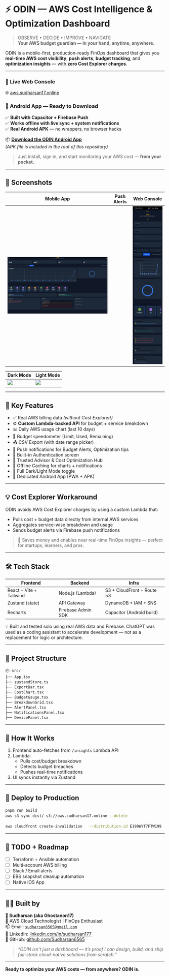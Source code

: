 # ⚡ ODIN — AWS Cost Intelligence & Optimization Dashboard

> OBSERVE • DECIDE • IMPROVE • NAVIGATE  
> **Your AWS budget guardian — in your hand, anytime, anywhere.**

ODIN is a mobile-first, production-ready FinOps dashboard that gives you **real-time AWS cost visibility**, **push alerts**, **budget tracking**, and **optimization insights** — with **zero Cost Explorer charges**.

---

### 🔗 Live Web Console  
🌐 [aws.sudharsan17.online](https://aws.sudharsan17.online)

### 📲 Android App — Ready to Download

✅ **Built with Capacitor + Firebase Push**  
✅ **Works offline with live sync + system notifications**  
✅ **Real Android APK** — no wrappers, no browser hacks  

📦 **[Download the ODIN Android App](./ODIN-App-Release.apk)**  
_(*APK file is included in the root of this repository*)_

> Just install, sign in, and start monitoring your AWS cost — **from your pocket.**

---
## 📸 Screenshots

| Mobile App | Push Alerts | Web Console |
|------------|-------------|--------------|
| ![](readme-assets/1.png) | ![]() | ![](readme-assets/3.jpeg) |

| Dark Mode | Light Mode |
|-----------|------------|
| ![](readme-assets/4.png) | ![](readme-assets/5.png) |



---

## 🧠 Key Features

- ✅ Real AWS billing data *(without Cost Explorer!)*
- ⚙️ **Custom Lambda-backed API** for budget + service breakdown
- 📊 Daily AWS usage chart (last 10 days)
- 🎯 Budget speedometer (Limit, Used, Remaining)
- 📤 CSV Export (with date range picker)
- 📱 Push notifications for Budget Alerts, Optimization tips
- 🔐 Built-in Authentication screen
- 🧠 Trusted Advisor & Cost Optimization Hub
- 💾 Offline Caching for charts + notifications
- 🌙 Full Dark/Light Mode toggle
- 📲 Dedicated Android App (PWA + APK)

---

## 💡 Cost Explorer Workaround

ODIN avoids AWS Cost Explorer charges by using a custom Lambda that:

- Pulls cost + budget data directly from internal AWS services  
- Aggregates service-wise breakdown and usage  
- Sends budget alerts via Firebase push notifications  

> 💸 Saves money and enables near real-time FinOps insights — perfect for startups, learners, and pros.

---

## 🛠️ Tech Stack

| Frontend | Backend | Infra |
|----------|---------|-------|
| React + Vite + Tailwind | Node.js (Lambda) | S3 + CloudFront + Route 53 |
| Zustand (state) | API Gateway | DynamoDB + IAM + SNS |
| Recharts | Firebase Admin SDK | Capacitor (Android build) |
💡 Built and tested solo using real AWS data and Firebase. ChatGPT was used as a coding assistant to accelerate development — not as a replacement for logic or architecture.


---

## 📂 Project Structure

```
📦 src/
├── App.tsx
├── zustandStore.ts
├── ExportBar.tsx
├── CostChart.tsx
├── BudgetGauge.tsx
├── BreakdownGrid.tsx
├── AlertPanel.tsx
├── NotificationsPanel.tsx
├── DevicePanel.tsx
```

---

## 🚀 How It Works

1. Frontend auto-fetches from `/insights` Lambda API
2. Lambda:
   - Pulls cost/budget breakdown
   - Detects budget breaches
   - Pushes real-time notifications
3. UI syncs instantly via Zustand

---

## 🏁 Deploy to Production

```bash
pnpm run build
aws s3 sync dist/ s3://aws.sudharsan17.online --delete

aws cloudfront create-invalidation   --distribution-id E199WYT7FTW199   --paths "/*"
```

---

## 🧩 TODO + Roadmap

- [ ] Terraform + Ansible automation
- [ ] Multi-account AWS billing
- [ ] Slack / Email alerts
- [ ] EBS snapshot cleanup automation
- [ ] Native iOS App

---

## 👨‍💻 Built by

**👤 Sudharsan (aka Ghostanon17)**  
🚀 AWS Cloud Technologist | FinOps Enthusiast  
📫 Email: [`sudharsan6565@gmail.com`](mailto:sudharsan6565@gmail.com)  
🔗 LinkedIn: [linkedin.com/in/sudharsan177](https://www.linkedin.com/in/sudharsan177)  
🐙 GitHub: [github.com/Sudharsan6565](https://github.com/Sudharsan6565)

> _“ODIN isn’t just a dashboard — it’s proof I can design, build, and ship full-stack cloud-native solutions from scratch.”_

---

**Ready to optimize your AWS costs — from anywhere? ODIN is.**
